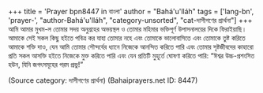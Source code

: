 +++
title = 'Prayer bpn8447 in বাংলা'
author = "Bahá'u'lláh"
tags = ['lang-bn', 'prayer-', "author-Bahá'u'lláh", "category-unsorted", "cat-দাসীগণের প্রার্থনা"]
+++
আমি আমার মুখম-ল তোমার সদয় অনুগ্রহের অভয়স্থল ও তোমার মহিমার ভক্তিপূর্ণ উপাসনালয়ের দিকে ফিরাইয়াছি। আমাকে সেই সকল কিছু হইতে পবিত্র কর যাহা তোমার নহে এবং তোমাকে ভালোবাসিতে এবং তোমাকে তুষ্ট করিতে আমাকে শক্তি দাও, যেন আমি তোমার সৌন্দর্যের ধ্যানে নিজেকে আনন্দিত করিতে পারি এবং তোমার সৃষ্টজীবদের কাহারো প্রতি সকল আসক্তি হইতে নিজেকে মুক্ত করিতে পারি এবং যেন প্রতিটি মুহূর্তে ঘোষণা করিতে পারি: “ঈশ্বর উচ্চ-প্রশংসিত হউন, যিনি জগৎসমূহের পরম প্রভু!”

(Source category: দাসীগণের প্রার্থনা)
(Bahaiprayers.net ID: 8447)
